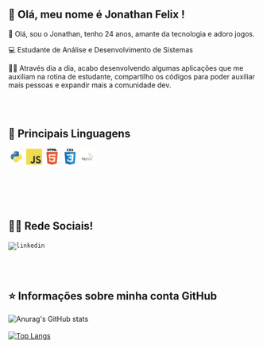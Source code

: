 ## 🤖 Olá, meu nome é <strong> Jonathan Felix !</strong>


🙋 Olá, sou o Jonathan, tenho 24 anos, amante da tecnologia e adoro jogos.  

💻 Estudante de Análise e Desenvolvimento de Sistemas 

👨‍💻 Através dia a dia, acabo desenvolvendo algumas aplicações que me auxiliam na rotina de estudante, compartilho os códigos para poder auxiliar mais pessoas e expandir mais a comunidade dev.


</br>
</br>

## 🚀 Principais Linguagens


<code><img height="32" src="https://raw.githubusercontent.com/github/explore/80688e429a7d4ef2fca1e82350fe8e3517d3494d/topics/python/python.png" alt="python"/></code>
<code><img height="32" src="https://raw.githubusercontent.com/github/explore/80688e429a7d4ef2fca1e82350fe8e3517d3494d/topics/javascript/javascript.png" alt="Javascript"/></code>
<code><img height="32" src="https://raw.githubusercontent.com/github/explore/80688e429a7d4ef2fca1e82350fe8e3517d3494d/topics/html/html.png" alt="HTML5"/></code>
<code><img height="32" src="https://raw.githubusercontent.com/github/explore/80688e429a7d4ef2fca1e82350fe8e3517d3494d/topics/css/css.png" alt="CSS"/></code>
<code><img height="32" src="https://raw.githubusercontent.com/github/explore/80688e429a7d4ef2fca1e82350fe8e3517d3494d/topics/mysql/mysql.png" alt="MySQL"/></code>

</br>
</br>


[linkedin]: https://www.linkedin.com/in/jonathan-felix-a7439119b/
<br>

## 🧑‍💻 Rede Sociais!

<code><img height="32" src="https://user-images.githubusercontent.com/123984244/217980969-82e779fd-5d40-4b9c-b1bd-1a7f772d91f8.png" alt="linkedin"/></code>


</br>
</br>

## ⭐ Informações sobre minha conta GitHub
![Anurag's GitHub stats](https://github-readme-stats.vercel.app/api?username=JonaThFelix&show_icons=true&theme=dark)
</br>
</br>
[![Top Langs](https://github-readme-stats.vercel.app/api/top-langs/?username=JonaThFelix&layout=compact&theme=dark)](https://github.com/JonaThFelix/github-readme-stats)

</br>


